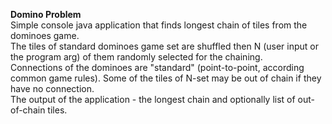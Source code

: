 <b>Domino Problem</b> <br>
Simple console java application that finds longest chain of tiles from the dominoes game. <br>
The tiles of standard dominoes game set are shuffled then N (user input or the program arg) of them randomly selected for the chaining.<br>
Connections of the dominoes are "standard" (point-to-point, according common game rules). Some of the tiles of N-set may be out of chain if they have no connection.<br>
The output of the application - the longest chain and optionally list of out-of-chain tiles.
